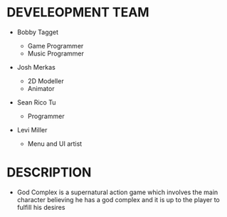 
DEVELEOPMENT TEAM
=================

  * Bobby Tagget
      - Game Programmer
      - Music Programmer
  * Josh Merkas
      - 2D Modeller
      - Animator
      
  * Sean Rico Tu
      - Programmer
      
  * Levi Miller
      - Menu and UI artist

DESCRIPTION
===========

  * God Complex is a supernatural action game which involves the main character believing he has a god complex and it is up to the player to fulfill his desires
  

